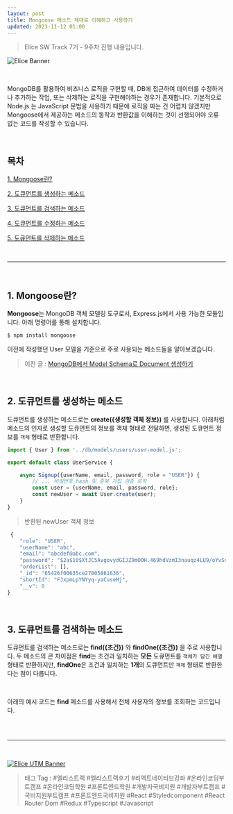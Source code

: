 ```yaml
---
layout: post
title: Mongoose 메소드 제대로 이해하고 사용하기
updated: 2023-11-12 01:00
---
```


> Elice SW Track 7기 - 9주차 진행 내용입니다.


![Elice Banner](/blog/assets/elice/SW7_top_banner.png)

&nbsp;

MongoDB를 활용하여 비즈니스 로직을 구현할 때, DB에 접근하여 데이터를 수정하거나 추가하는 작업, 또는 삭제하는 로직을 구현해야하는 경우가 존재합니다. 기본적으로 Node.js 는 JavaScript 문법을 사용하기 때문에 로직을 짜는 건 어렵지 않겠지만 Mongoose에서 제공하는 메소드의 동작과 반환값을 이해하는 것이 선행되어야 오류 없는 코드를 작성할 수 있습니다.


&nbsp;

## 목차
[1. Mongoose란?](#1-mongoose란)

[2. 도큐먼트를 생성하는 메소드](#2-도큐먼트를-생성하는-메소드)

[3. 도큐먼트를 검색하는 메소드](#3-도큐먼트를-검색하는-메소드)

[4. 도큐먼트를 수정하는 메소드](#4-도큐먼트를-수정하는-메소드)

[5. 도큐먼트를 삭제하는 메소드](#5-도큐먼트를-삭제하는-메소드)


&nbsp;

---

&nbsp;
## 1. Mongoose란?

**Mongoose**는 MongoDB 객체 모델링 도구로서, Express.js에서 사용 가능한 모듈입니다. 아래 명령어를 통해 설치합니다.

```shell
$ npm install mongoose
```

이전에 작성했던 User 모델을 기준으로 주로 사용되는 메소드들을 알아보겠습니다.

> 이전 글 : [MongoDB에서 Model Schema로 Document 생성하기](https://ji-hoon.github.io/blog/mongo-db-schema)

&nbsp;

## 2. 도큐먼트를 생성하는 메소드

도큐먼트를 생성하는 메소드로는 **create({생성할 객체 정보})** 를 사용합니다. 아래처럼 메소드의 인자로 생성할 도큐먼트의 정보를 객체 형태로 전달하면, 생성된 도큐먼트 정보를 `객체` 형태로 반환합니다.

```javascript
import { User } from '../db/models/users/user-model.js';

export default class UserService {

    async Signup({userName, email, password, role = "USER"}) {
        // ... 비밀번호 hash 및 중복 가입 검증 로직 
        const user = {userName, email, password, role};
        const newUser = await User.create(user);
    }
}
```

> 반환된 newUser 객체 정보

```javascript
 {
    "role": "USER",
    "userName": "abc",
    "email": "abcdef@abc.com",
    "password": "$2a$10$XtJC5AvgovydGIJZ9mOOH.469hdVzmI3nauqz4LU9/oYvSsBChEve",
    "orderList": [],
    "_id": "65426f00635ce27005861636",
    "shortId": "FJxpmLpYNYyq-yaCuseMj",
    "__v": 0
}
```

&nbsp;

## 3. 도큐먼트를 검색하는 메소드

도큐먼트를 검색하는 메소드로는 **find({조건})** 와 **findOne({조건})** 을 주로 사용합니다. 두 메소드의 큰 차이점은 **find**는 조건과 일치하는 **모든** 도큐먼트를 `객체가 담긴 배열` 형태로 반환하지만, **findOne**은 조건과 일치하는 **1개**의 도큐먼트만 `객체` 형태로 반환한다는 점이 다릅니다.

&nbsp;

아래의 예시 코드는 **find** 메소드를 사용해서 전체 사용자의 정보를 조회하는 코드입니다.

```javascript

```


&nbsp;

---
&nbsp;

[![Elice UTM Banner](/blog/assets/elice/SW7_jihoonkim_bottom_banner.png)](https://elice.training/track/sw?utm_source=sw7&utm_medium=blog&utm_campaign=challenge&utm_content=m2gzitm8b)
&nbsp;
> 태그 Tag : #엘리스트랙 #엘리스트랙후기 #리액트네이티브강좌 #온라인코딩부트캠프 #온라인코딩학원 #프론트엔드학원 #개발자국비지원 #개발자부트캠프 #국비지원부트캠프 #프론트엔드국비지원 #React #Styledcomponent #React Router Dom #Redux #Typescript #Javascript
